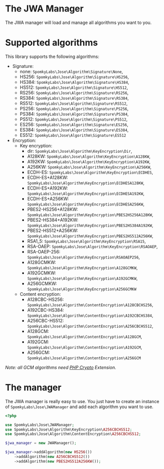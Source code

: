 The JWA Manager
===============

The JWA manager will load and manage all algorithms you want to you.

# Supported algorithms

This library supports the following algorithms:

* Signature:
    * none: `SpomkyLabs\Jose\Algorithm\Signature\None`,
    * HS256: `SpomkyLabs\Jose\Algorithm\Signature\HS256`,
    * HS384: `SpomkyLabs\Jose\Algorithm\Signature\HS384`,
    * HS512: `SpomkyLabs\Jose\Algorithm\Signature\HS512`,
    * RS256: `SpomkyLabs\Jose\Algorithm\Signature\RS256`,
    * RS384: `SpomkyLabs\Jose\Algorithm\Signature\RS384`,
    * RS512: `SpomkyLabs\Jose\Algorithm\Signature\RS512`,
    * PS256: `SpomkyLabs\Jose\Algorithm\Signature\PS256`,
    * PS384: `SpomkyLabs\Jose\Algorithm\Signature\PS384`,
    * PS512: `SpomkyLabs\Jose\Algorithm\Signature\PS512`,
    * ES256: `SpomkyLabs\Jose\Algorithm\Signature\ES256`,
    * ES384: `SpomkyLabs\Jose\Algorithm\Signature\ES384`,
    * ES512: `SpomkyLabs\Jose\Algorithm\Signature\ES512`
* Encryption:
    * Key encryption:
        * dir: `SpomkyLabs\Jose\Algorithm\KeyEncryption\Dir`,
        * A128KW: `SpomkyLabs\Jose\Algorithm\KeyEncryption\A128KW`,
        * A192KW: `SpomkyLabs\Jose\Algorithm\KeyEncryption\A192KW`,
        * A256KW: `SpomkyLabs\Jose\Algorithm\KeyEncryption\A256KW`,
        * ECDH-ES: `SpomkyLabs\Jose\Algorithm\KeyEncryption\ECDHES`,
        * ECDH-ES+A128KW: `SpomkyLabs\Jose\Algorithm\KeyEncryption\ECDHESA128KW`,
        * ECDH-ES+A192KW: `SpomkyLabs\Jose\Algorithm\KeyEncryption\ECDHESA192KW`,
        * ECDH-ES+A256KW: `SpomkyLabs\Jose\Algorithm\KeyEncryption\ECDHESA256KW`,
        * PBES2-HS256+A128KW: `SpomkyLabs\Jose\Algorithm\KeyEncryption\PBES2HS256A128KW`,
        * PBES2-HS384+A192KW: `SpomkyLabs\Jose\Algorithm\KeyEncryption\PBES2HS384A192KW`,
        * PBES2-HS512+A256KW: `SpomkyLabs\Jose\Algorithm\KeyEncryption\PBES2HS512A256KW`,
        * RSA1_5: `SpomkyLabs\Jose\Algorithm\KeyEncryption\RSA15`,
        * RSA-OAEP: `SpomkyLabs\Jose\Algorithm\KeyEncryption\RSAOAEP`,
        * RSA-OAEP-256: `SpomkyLabs\Jose\Algorithm\KeyEncryption\RSAOAEP256`,
        * A128GCMKW: `SpomkyLabs\Jose\Algorithm\KeyEncryption\A128GCMKW`,
        * A192GCMKW: `SpomkyLabs\Jose\Algorithm\KeyEncryption\A192GCMKW`,
        * A256GCMKW: `SpomkyLabs\Jose\Algorithm\KeyEncryption\A256GCMKW`
    * Content encryption:
        * A128CBC-HS256: `SpomkyLabs\Jose\Algorithm\ContentEncryption\A128CBCHS256`,
        * A192CBC-HS384: `SpomkyLabs\Jose\Algorithm\ContentEncryption\A192CBCHS384`,
        * A256CBC-HS512: `SpomkyLabs\Jose\Algorithm\ContentEncryption\A256CBCHS512`,
        * A128GCM: `SpomkyLabs\Jose\Algorithm\ContentEncryption\A128GCM`,
        * A192GCM: `SpomkyLabs\Jose\Algorithm\ContentEncryption\A192GCM`,
        * A256GCM: `SpomkyLabs\Jose\Algorithm\ContentEncryption\A256GCM`

*Note: all GCM algorithms need [PHP Crypto](https://github.com/bukka/php-crypto) Extension.*

# The manager

The JWA manager is really easy to use.
You just have to create an instance of `SpomkyLabs\Jose\JWAManager` and add each algorithm you want to use.

```php
<?php

use SpomkyLabs\Jose\JWAManager;
use SpomkyLabs\Jose\Algorithm\KeyEncryption\A256CBCHS512;
use SpomkyLabs\Jose\Algorithm\ContentEncryption\A256CBCHS512;

$jwa_manager = new JWAManager();

$jwa_manager->addAlgorithm(new HS256())
    ->addAlgorithm(new A256CBCHS512())
    ->addAlgorithm(new PBES2HS512A256KW());
```
